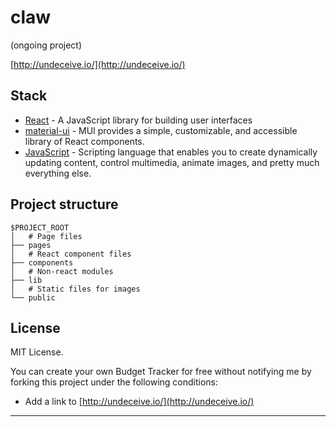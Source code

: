 # claw

(ongoing project)

[http://undeceive.io/](http://undeceive.io/)

## Stack

- [React](https://reactjs.org/) - A JavaScript library for building user interfaces
- [material-ui](https://mui.com/material-ui/) - MUI provides a simple, customizable, and accessible library of React components.
- [JavaScript](https://www.javascript.com/) - Scripting language that enables you to create dynamically updating content, control multimedia, animate images, and pretty much everything else.


## Project structure

```
$PROJECT_ROOT
│   # Page files
├── pages
│   # React component files
├── components
│   # Non-react modules
├── lib
│   # Static files for images
└── public
```

## License

MIT License.

You can create your own Budget Tracker for free without notifying me by forking this project under the following conditions:

- Add a link to [http://undeceive.io/](http://undeceive.io/)

---

